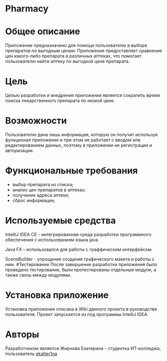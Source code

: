 # Pharmacy
# Общее описание 
Приложение предназначено для помощи пользователю в выборе препаратов по выгодным ценам. Приложение предоставляет сравнение цен какого-либо препарата в различных аптеках, что помогает пользователю найти аптеку по выгодной цене препарата.
# Цель
Целью разработки и внедрения приложения является сократить время поиска лекарственного препарата по низкой цене. 
# Возможности
Пользователю дана лишь информация, которую он получит используя функционал приложения и при этом не работает с вводом или редактированием данных, поэтому в приложении не регистрации и авторизации.
# Функциональные требования
-	выбор препарата из списка;
-	анализ цен препаратов в аптеках; 
-	получение адреса аптеки;
-	сброс информации;
# Используемые средства 
IntelliJ IDEA CE - интегрированная среда разработки программного обеспечения с использованием языка java.

Java FX - использовался для работы с граффическим интерфейсом.

SceneBuilder - упрощение создания графического макета и работы с ним.
#Тестирование
После завершение разработки приложения было проведено тестирование, были протестированы отдельные модули, а также связь между модулями.
# Установка приложение 
Установка приложения описана в Wiki данного проекта в руководстве пользователя. Проект запускается из под программы IntelliJ IDEA.
# Авторы
Разработчиком является Жирнова Екатерина - студентка ИТ-колледжа, пользователь [ekatter1na](https://github.com/ekatter1na)
